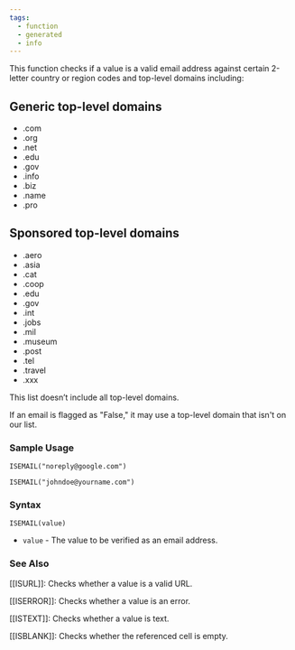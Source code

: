 ```yaml
---
tags:
  - function
  - generated
  - info
---
```


This function checks if a value is a valid email address against certain 2-letter country or region codes and top-level domains including:

Generic top-level domains
-------------------------

* .com
* .org
* .net
* .edu
* .gov
* .info
* .biz
* .name
* .pro

Sponsored top-level domains
---------------------------

* .aero
* .asia
* .cat
* .coop
* .edu
* .gov
* .int
* .jobs
* .mil
* .museum
* .post
* .tel
* .travel
* .xxx

This list doesn’t include all top-level domains.

If an email is flagged as "False," it may use a top-level domain that isn't on our list.

### Sample Usage

`ISEMAIL("noreply@google.com")`

`ISEMAIL("johndoe@yourname.com")`

### Syntax

`ISEMAIL(value)`

* `value` - The value to be verified as an email address.

### See Also

[[ISURL]]: Checks whether a value is a valid URL.

[[ISERROR]]: Checks whether a value is an error.

[[ISTEXT]]: Checks whether a value is text.

[[ISBLANK]]: Checks whether the referenced cell is empty.